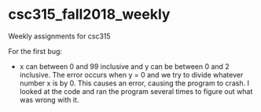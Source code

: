 # csc315_fall2018_weekly

Weekly assignments for csc315

For the first bug:
- x can between 0 and 99 inclusive and y can be between 0 and 2 inclusive. 
  The error occurs when y = 0 and we try to divide whatever number x is 
  by 0. This causes an error, causing the program to crash. I looked at the code
  and ran the program several times to figure out what was wrong with it.   
